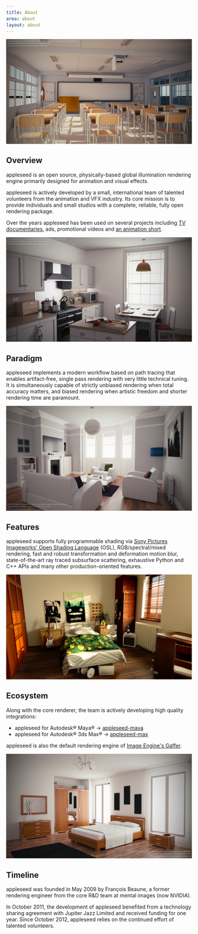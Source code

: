 ```yaml
---
title: About
area: about
layout: about
---
```


![Japanese Classroom, by Blender Swap's user [NovaZeeke](http://www.blendswap.com/users/view/NovaZeeke)](/img/renders/classroom.jpg)

## Overview

appleseed is an open source, physically-based global illumination rendering engine primarily designed for animation and visual effects.

appleseed is actively developed by a small, international team of talented volunteers from the animation and VFX industry. Its core mission is to provide individuals and small studios with a complete, reliable, fully open rendering package.

Over the years appleseed has been used on several projects including [TV documentaries](https://vimeo.com/81199785), ads, promotional videos and [an animation short](http://www.fetchaveryshortfilm.com/).

![Country Kitchen, by Blender Swap's user [Jay-Artist](http://www.blendswap.com/user/Jay-Artist)](/img/renders/kitchen.jpg)

## Paradigm

appleseed implements a modern workflow based on path tracing that enables artifact-free, single pass rendering with very little technical tuning. It is simultaneously capable of strictly unbiased rendering when total accuracy matters, and biased rendering when artistic freedom and shorter rendering time are paramount.

![The White Room, by Blender Swap's user [Jay-Artist](http://www.blendswap.com/user/Jay-Artist)](/img/renders/living-room-2.jpg)

## Features

appleseed supports fully programmable shading via [Sony Pictures Imageworks' Open Shading Language](https://github.com/imageworks/OpenShadingLanguage) (OSL), RGB/spectral/mixed rendering, fast and robust transformation and deformation motion blur, state-of-the-art ray traced subsurface scattering, exhaustive Python and C++ APIs and many other production-oriented features.

![The Bedroom scene from [3dRender.com Lighting Challenge #21](http://forums.cgsociety.org/showthread.php?t=829311)](/img/renders/bedroom.jpg)

## Ecosystem

Along with the core renderer, the team is actively developing high quality integrations:

- appleseed for Autodesk® Maya® &rarr; [appleseed-maya](https://github.com/appleseedhq/appleseed-maya)
- appleseed for Autodesk® 3ds Max® &rarr; [appleseed-max](https://github.com/appleseedhq/appleseed-max)

appleseed is also the default rendering engine of [Image Engine's Gaffer](http://www.gafferhq.org/).

![Bedroom, by Blender Swap's user [SlykDrako](http://www.blendswap.com/user/SlykDrako)](/img/renders/bedroom-2.jpg)

## Timeline

appleseed was founded in May 2009 by François Beaune, a former rendering engineer from the core R&D team at mental images (now NVIDIA).

In October 2011, the development of appleseed benefited from a technology sharing agreement with Jupiter Jazz Limited and received funding for one year. Since October 2012, appleseed relies on the continued effort of talented volunteers.
